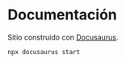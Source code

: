 # Documentación

Sitio construido con [Docusaurus](https://docusaurus.io/).

```bash
npx docusaurus start
```
